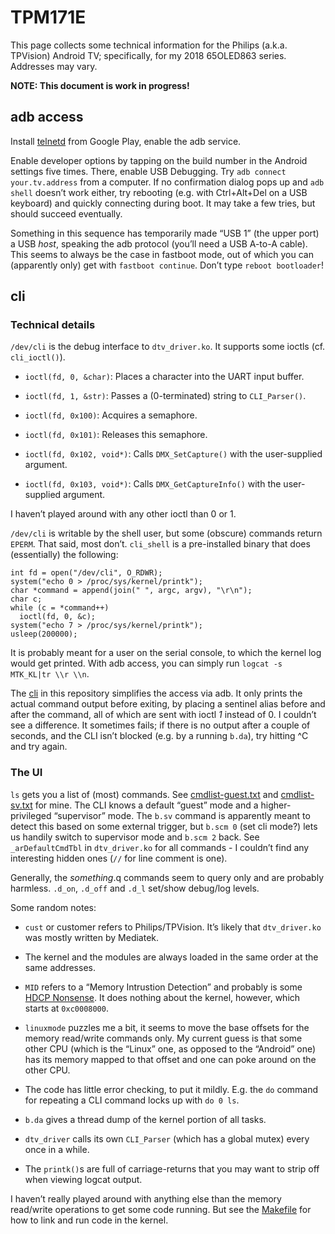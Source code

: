 # TPM171E

This page collects some technical information for the Philips (a.k.a. TPVision)
Android TV; specifically, for my 2018 65OLED863 series. Addresses may vary.

**NOTE: This document is work in progress!**

## adb access

Install [telnetd](https://play.google.com/store/apps/details?id=com.waxrain.telnetd) from
Google Play, enable the adb service.

Enable developer options by tapping on the build number in the Android settings five times.
There, enable USB Debugging. Try `adb connect your.tv.address` from a computer. If no
confirmation dialog pops up and `adb shell` doesn’t work either, try rebooting (e.g. with
Ctrl+Alt+Del on a USB keyboard) and quickly connecting during boot. It may take a few tries,
but should succeed eventually.

Something in this sequence has temporarily made “USB 1” (the upper port) a USB *host*,
speaking the adb protocol (you’ll need a USB A-to-A cable). This seems to always be the
case in fastboot mode, out of which you can (apparently only) get with `fastboot continue`.
Don’t type `reboot bootloader`!

## cli

### Technical details

`/dev/cli` is the debug interface to `dtv_driver.ko`. It supports some ioctls
(cf. `cli_ioctl()`).

* `ioctl(fd, 0, &char)`: Places a character into the UART input buffer.

* `ioctl(fd, 1, &str)`: Passes a (0-terminated) string to `CLI_Parser()`.

* `ioctl(fd, 0x100)`: Acquires a semaphore.

* `ioctl(fd, 0x101)`: Releases this semaphore.

* `ioctl(fd, 0x102, void*)`: Calls `DMX_SetCapture()` with the user-supplied argument.

* `ioctl(fd, 0x103, void*)`: Calls `DMX_GetCaptureInfo()` with the user-supplied argument.

I haven’t played around with any other ioctl than 0 or 1.

`/dev/cli` is writable by the shell user, but some (obscure) commands return `EPERM`. That
said, most don’t. `cli_shell` is a pre-installed binary that does (essentially) the following:

```
int fd = open("/dev/cli", O_RDWR);
system("echo 0 > /proc/sys/kernel/printk");
char *command = append(join(" ", argc, argv), "\r\n");
char c;
while (c = *command++)
  ioctl(fd, 0, &c);
system("echo 7 > /proc/sys/kernel/printk");
usleep(200000);
```

It is probably meant for a user on the serial console, to which the kernel log would
get printed. With adb access, you can simply run `logcat -s MTK_KL|tr \\r \\n`.

The [cli](cli.go) in this repository simplifies the access via adb. It only prints the
actual command output before exiting, by placing a sentinel alias before and after
the command, all of which are sent with ioctl _1_ instead of 0. I couldn’t see a
difference. It sometimes fails; if there is no output after a couple of seconds, and
the CLI isn’t blocked (e.g. by a running `b.da`), try hitting ^C and try again.

### The UI

`ls` gets you a list of (most) commands. See
[cmdlist-guest.txt](cmdlist-guest.txt) and [cmdlist-sv.txt](cmdlist-sv.txt) for
mine. The CLI knows a default “guest” mode and a higher-privileged “supervisor” mode.
The `b.sv` command is apparently meant to detect this based on some external
trigger, but `b.scm 0` (set cli mode?) lets us handily switch to supervisor mode
and `b.scm 2` back. See `_arDefaultCmdTbl` in `dtv_driver.ko` for all commands -
I couldn’t find any interesting hidden ones (`//` for line comment is one).

Generally, the _something_.q commands seem to query only and are probably harmless.
`.d_on`, `.d_off` and `.d_l` set/show debug/log levels.

Some random notes:

* `cust` or customer refers to Philips/TPVision. It’s likely that `dtv_driver.ko`
   was mostly written by Mediatek.

* The kernel and the modules are always loaded in the same order at the same addresses.

* `MID` refers to a “Memory Intrustion Detection” and probably is some [HDCP
   Nonsense](https://www.cs.auckland.ac.nz/~pgut001/pubs/vista_cost.html). It does
   nothing about the kernel, however, which starts at `0xc0008000`.

* `linuxmode` puzzles me a bit, it seems to move the base offsets for the memory
   read/write commands only. My current guess is that some other CPU (which is
   the “Linux” one, as opposed to the “Android” one) has its memory mapped to
   that offset and one can poke around on the other CPU.

*  The code has little error checking, to put it mildly. E.g. the `do` command
   for repeating a CLI command locks up with `do 0 ls`.

* `b.da` gives a thread dump of the kernel portion of all tasks.

* `dtv_driver` calls its own `CLI_Parser` (which has a global mutex) every once
   in a while.

*  The `printk()`s are full of carriage-returns that you may want to strip
   off when viewing logcat output.

I haven’t really played around with anything else than the memory read/write
operations to get some code running. But see the [Makefile](Makefile) for how to
link and run code in the kernel.
